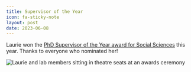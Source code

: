 ```yaml
---
title: Supervisor of the Year
icon: fa-sticky-note
layout: post
date: 2023-06-08
---
```


Laurie won the <a href="https://www.essex.ac.uk/news/2023/06/20/celebrating-our-support-for-postgraduates">PhD Supervisor of the Year award for Social Sciences</a> this year.  Thanks to everyone who nominated her!

![Laurie and lab members sitting in theatre seats at an awards ceremony](/assets/soty-2023.jpeg)